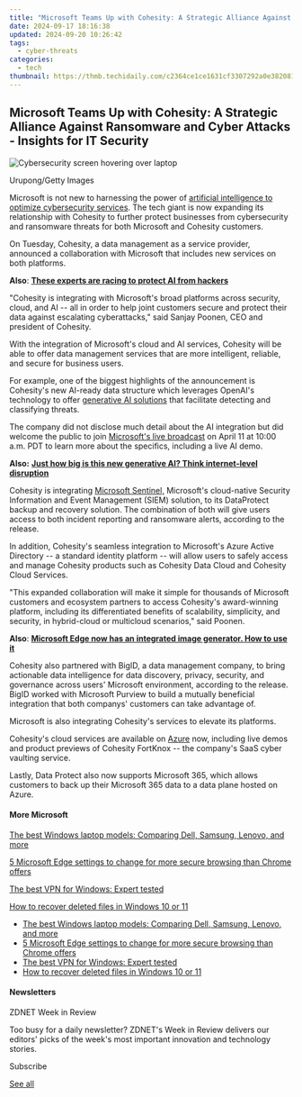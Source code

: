 ```yaml
---
title: "Microsoft Teams Up with Cohesity: A Strategic Alliance Against Ransomware and Cyber Attacks - Insights for IT Security"
date: 2024-09-17 18:16:38
updated: 2024-09-20 10:26:42
tags:
  - cyber-threats
categories:
  - tech
thumbnail: https://thmb.techidaily.com/c2364ce1ce1631cf3307292a0e382081e93d8f200b22ab446d3c669b5473d173.jpg
---
```


## Microsoft Teams Up with Cohesity: A Strategic Alliance Against Ransomware and Cyber Attacks - Insights for IT Security

![Cybersecurity screen hovering over laptop](https://www.zdnet.com/a/img/resize/462f4cc671b68df5194a8d877a350284058688be/2023/04/10/91abce47-0046-4fc8-bdb6-4d86857ed5f8/gettyimages-1400359666-1.jpg?auto=webp&width=1280)

Urupong/Getty Images

Microsoft is not new to harnessing the power of [artificial intelligence to optimize cybersecurity services](https://www.zdnet.com/article/microsoft-security-copilot-harnesses-ai-to-give-superpowers-to-cybersecurity-fighters/). The tech giant is now expanding its relationship with Cohesity to further protect businesses from cybersecurity and ransomware threats for both Microsoft and Cohesity customers.

On Tuesday, Cohesity, a data management as a service provider, announced a collaboration with Microsoft that includes new services on both platforms. 

**Also**: [**These experts are racing to protect AI from hackers**](https://www.zdnet.com/in-depth/innovation/these-experts-are-racing-to-protect-ai-from-hackers-time-is-running-out/)

"Cohesity is integrating with Microsoft's broad platforms across security, cloud, and AI -- all in order to help joint customers secure and protect their data against escalating cyberattacks," said Sanjay Poonen, CEO and president of Cohesity. 

With the integration of Microsoft's cloud and AI services, Cohesity will be able to offer data management services that are more intelligent, reliable, and secure for business users. 

For example, one of the biggest highlights of the announcement is Cohesity's new AI-ready data structure which leverages OpenAI's technology to offer [generative AI solutions](https://www.zdnet.com/article/what-is-generative-ai-and-why-is-it-so-popular-heres-everything-you-need-to-know/) that facilitate detecting and classifying threats. 

The company did not disclose much detail about the AI integration but did welcome the public to join [Microsoft's live broadcast](https://events.cohesity.com/spotlightonsecurity%5Fmicrosoft) on April 11 at 10:00 a.m. PDT to learn more about the specifics, including a live AI demo. 

**Also:** [**Just how big is this new generative AI? Think internet-level disruption**](https://www.zdnet.com/article/just-how-big-is-this-new-generative-ai-think-internet-level-disruption/)

Cohesity is integrating [Microsoft Sentinel,](https://www.zdnet.com/article/microsofts-new-cloud-security-tools-aim-to-reduce-alert-fatigue/) Microsoft's cloud-native Security Information and Event Management (SIEM) solution, to its DataProtect backup and recovery solution. The combination of both will give users access to both incident reporting and ransomware alerts, according to the release. 

In addition, Cohesity's seamless integration to Microsoft's Azure Active Directory -- a standard identity platform -- will allow users to safely access and manage Cohesity products such as Cohesity Data Cloud and Cohesity Cloud Services. 

"This expanded collaboration will make it simple for thousands of Microsoft customers and ecosystem partners to access Cohesity's award-winning platform, including its differentiated benefits of scalability, simplicity, and security, in hybrid-cloud or multicloud scenarios," said Poonen. 

**Also**: [**Microsoft Edge now has an integrated image generator. How to use it**](https://www.zdnet.com/article/microsoft-edge-now-has-an-integrated-image-generator-heres-how-you-can-use-it/)

Cohesity also partnered with BigID, a data management company, to bring actionable data intelligence for data discovery, privacy, security, and governance across users' Microsoft environment, according to the release. BigID worked with Microsoft Purview to build a mutually beneficial integration that both companys' customers can take advantage of. 

Microsoft is also integrating Cohesity's services to elevate its platforms. 

Cohesity's cloud services are available on [Azure](https://www.zdnet.com/article/microsoft-azure-everything-you-need-to-know/) now, including live demos and product previews of Cohesity FortKnox -- the company's SaaS cyber vaulting service. 

Lastly, Data Protect also now supports Microsoft 365, which allows customers to back up their Microsoft 365 data to a data plane hosted on Azure. 

#### More Microsoft

[The best Windows laptop models: Comparing Dell, Samsung, Lenovo, and more](https://www.zdnet.com/article/best-windows-laptop/ "The best Windows laptop models: Comparing Dell, Samsung, Lenovo, and more")

[5 Microsoft Edge settings to change for more secure browsing than Chrome offers](https://www.zdnet.com/article/5-microsoft-edge-settings-to-change-for-more-secure-browsing-than-chrome-offers/ "5 Microsoft Edge settings to change for more secure browsing than Chrome offers")

[The best VPN for Windows: Expert tested](https://www.zdnet.com/article/best-vpn-for-windows-pc/ "The best VPN for Windows: Expert tested")

[How to recover deleted files in Windows 10 or 11](https://www.zdnet.com/article/how-to-recover-deleted-files-in-windows-10-or-11/ "How to recover deleted files in Windows 10 or 11")

* [The best Windows laptop models: Comparing Dell, Samsung, Lenovo, and more](https://www.zdnet.com/article/best-windows-laptop/ "The best Windows laptop models: Comparing Dell, Samsung, Lenovo, and more")
* [5 Microsoft Edge settings to change for more secure browsing than Chrome offers](https://www.zdnet.com/article/5-microsoft-edge-settings-to-change-for-more-secure-browsing-than-chrome-offers/ "5 Microsoft Edge settings to change for more secure browsing than Chrome offers")
* [The best VPN for Windows: Expert tested](https://www.zdnet.com/article/best-vpn-for-windows-pc/ "The best VPN for Windows: Expert tested")
* [How to recover deleted files in Windows 10 or 11](https://www.zdnet.com/article/how-to-recover-deleted-files-in-windows-10-or-11/ "How to recover deleted files in Windows 10 or 11")

#### Newsletters

ZDNET Week in Review

Too busy for a daily newsletter? ZDNET's Week in Review delivers our editors' picks of the week's most important innovation and technology stories.

 Subscribe

[See all](https://www.zdnet.com/newsletters/)

<ins class="adsbygoogle"
     style="display:block"
     data-ad-format="autorelaxed"
     data-ad-client="ca-pub-7571918770474297"
     data-ad-slot="1223367746"></ins>



<ins class="adsbygoogle"
     style="display:block"
     data-ad-client="ca-pub-7571918770474297"
     data-ad-slot="8358498916"
     data-ad-format="auto"
     data-full-width-responsive="true"></ins>

